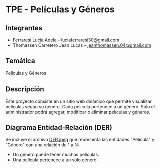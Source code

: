 # TPE - Películas y Géneros

## Integrantes
- Ferraresi Lucía Adela – luciaferraresi30@gmail.com
- Thomassen Carretero Jean Lucas – jeanthomassen.04@gmail.com

## Temática
Películas y Géneros

## Descripción
Este proyecto consiste en un sitio web dinámico que permite visualizar películas según su género. 
Cada película pertenece a un género. Solo el administrador podrá agregar, modificar o eliminar películas y géneros.

## Diagrama Entidad-Relación (DER)
Se incluye el archivo [DER.jpeg](DER.jpeg) que representa las entidades "Película" y "Género" con una relación de 1 a N:
- Un género puede tener muchas películas.
- Una película pertenece a un solo género.
